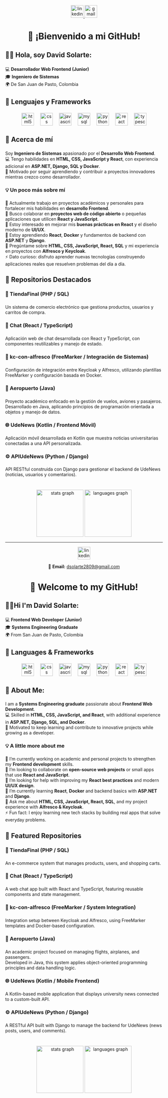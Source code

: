 <div align="center">
  <a href="https://linkedin.com/in/david-esteban-solarte-eraso-9b7349276" target="_blank">
    <img src="https://img.shields.io/static/v1?message=LinkedIn&logo=linkedin&label=&color=0077B5&logoColor=white&labelColor=&style=for-the-badge" height="40" alt="linkedin logo"  />
  </a>
  <a href="mailto:dsolarte2800@gmail.com" target="_blank">
    <img src="https://img.shields.io/static/v1?message=dsolarte2809@gmail.com&logo=gmail&label=&color=D14836&logoColor=white&labelColor=&style=for-the-badge" height="40" alt="gmail logo"  />
  </a>
</div>

###

<h1 align="center">👋 ¡Bienvenido a mi GitHub!</h1>

###

<h2 align="left">🙋‍♂️ Hola, soy David Solarte:</h2>

###

<p align="left">💻 <b>Desarrollador Web Frontend (Junior)</b>  <br>🎓 <b>Ingeniero de Sistemas</b>  <br>🌍 De San Juan de Pasto, Colombia</p>

###

<h2 align="left">🧠 Lenguajes y Frameworks</h2>

###

<div align="center">
  <img src="https://cdn.jsdelivr.net/gh/devicons/devicon/icons/html5/html5-original.svg" height="40" alt="html5 logo"  />
  <img width="12" />
  <img src="https://cdn.jsdelivr.net/gh/devicons/devicon/icons/css3/css3-original.svg" height="40" alt="css logo"  />
  <img width="12" />
  <img src="https://cdn.jsdelivr.net/gh/devicons/devicon/icons/javascript/javascript-original.svg" height="40" alt="javascript logo"  />
  <img width="12" />
  <img src="https://cdn.jsdelivr.net/gh/devicons/devicon/icons/mysql/mysql-original.svg" height="40" alt="mysql logo"  />
  <img width="12" />
  <img src="https://cdn.jsdelivr.net/gh/devicons/devicon/icons/python/python-original.svg" height="40" alt="python logo"  />
  <img width="12" />
  <img src="https://cdn.jsdelivr.net/gh/devicons/devicon/icons/react/react-original.svg" height="40" alt="react logo"  />
  <img width="12" />
  <img src="https://cdn.jsdelivr.net/gh/devicons/devicon/icons/typescript/typescript-original.svg" height="40" alt="typescript logo"  />
</div>

###

<h2 align="left">💫 Acerca de mí</h2>

###

<p align="left">Soy <b>Ingeniero de Sistemas</b> apasionado por el <b>Desarrollo Web Frontend</b>.  <br>💻 Tengo habilidades en <b>HTML, CSS, JavaScript y React</b>, con experiencia adicional en <b>ASP.NET, Django, SQL y Docker</b>.  <br>🚀 Motivado por seguir aprendiendo y contribuir a proyectos innovadores mientras crezco como desarrollador.</p>

###

<h3 align="left">💡 Un poco más sobre mí</h3>

###

<p align="left">🔭 Actualmente trabajo en proyectos académicos y personales para fortalecer mis habilidades en <b>desarrollo Frontend</b>.  <br>👯 Busco colaborar en <b>proyectos web de código abierto</b> o pequeñas aplicaciones que utilicen <b>React y JavaScript</b>.  <br>🤝 Estoy interesado en mejorar mis <b>buenas prácticas en React</b> y el diseño moderno de <b>UI/UX</b>.  <br>🌱 Estoy aprendiendo <b>React</b>, <b>Docker</b> y fundamentos de backend con <b>ASP.NET</b> y <b>Django</b>.  <br>💬 Pregúntame sobre <b>HTML, CSS, JavaScript, React, SQL</b> y mi experiencia en proyectos con <b>Alfresco y Keycloak</b>.  <br>⚡ Dato curioso: disfruto aprender nuevas tecnologías construyendo aplicaciones reales que resuelven problemas del día a día.</p>

###

<h2 align="left">📂 Repositorios Destacados</h2>

###

<h3 align="left">🛒 TiendaFinal (PHP / SQL)</h3>

###

<p align="left">Un sistema de comercio electrónico que gestiona productos, usuarios y carritos de compra.</p>

###

<h3 align="left">💬 Chat (React / TypeScript)</h3>

###

<p align="left">Aplicación web de chat desarrollada con React y TypeScript, con componentes reutilizables y manejo de estado.</p>

###

<h3 align="left">🧩 kc-con-alfresco (FreeMarker / Integración de Sistemas)</h3>

###

<p align="left">Configuración de integración entre Keycloak y Alfresco, utilizando plantillas FreeMarker y configuración basada en Docker.</p>

###

<h3 align="left">🧠 Aeropuerto (Java)</h3>

###

<p align="left">Proyecto académico enfocado en la gestión de vuelos, aviones y pasajeros.<br>Desarrollado en Java, aplicando principios de programación orientada a objetos y manejo de datos.</p>

###

<h3 align="left">🌐 UdeNews (Kotlin / Frontend Móvil)</h3>

###

<p align="left">Aplicación móvil desarrollada en Kotlin que muestra noticias universitarias conectadas a una API personalizada.</p>

###

<h3 align="left">⚙️ APIUdeNews (Python / Django)</h3>

###

<p align="left">API RESTful construida con Django para gestionar el backend de UdeNews (noticias, usuarios y comentarios).</p>

###

<br clear="both">

<div align="center">
  <img src="https://github-readme-stats.vercel.app/api?username=davidsolarte1&hide_title=false&hide_rank=false&show_icons=true&include_all_commits=true&count_private=true&disable_animations=false&theme=dracula&locale=es&hide_border=false&order=1" height="150" alt="stats graph"  />
  <img src="https://github-readme-stats.vercel.app/api/top-langs?username=davidsolarte1&locale=es&hide_title=true&layout=compact&card_width=320&langs_count=8&theme=dracula&hide_border=false&order=2" height="150" alt="languages graph"  />
</div>
<hr>
<div align="center">
  <a href="https://linkedin.com/in/david-esteban-solarte-eraso-9b7349276" target="_blank">
    <img src="https://img.shields.io/static/v1?message=LinkedIn&logo=linkedin&label=&color=0077B5&logoColor=white&labelColor=&style=for-the-badge" height="40" alt="linkedin logo"  />
  </a>
  
  📧 **Email:** [dsolarte2809@gmail.com](mailto:dsolarte2809@gmail.com)
</div>

###

<h1 align="center">👋 Welcome to my GitHub!</h1>

###

<h2 align="left">🙋‍♂️Hi I'm David Solarte:</h2>

###

<p align="left">💻 <b>Frontend Web Developer (Junior)</b>  <br>🎓 <b>Systems Engineering Graduate</b>  <br>🌍 From San Juan de Pasto, Colombia</p>

###

<h2 align="left">🧠 Languages & Frameworks</h2>

###

<div align="center">
  <img src="https://cdn.jsdelivr.net/gh/devicons/devicon/icons/html5/html5-original.svg" height="40" alt="html5 logo"  />
  <img width="12" />
  <img src="https://cdn.jsdelivr.net/gh/devicons/devicon/icons/css3/css3-original.svg" height="40" alt="css logo"  />
  <img width="12" />
  <img src="https://cdn.jsdelivr.net/gh/devicons/devicon/icons/javascript/javascript-original.svg" height="40" alt="javascript logo"  />
  <img width="12" />
  <img src="https://cdn.jsdelivr.net/gh/devicons/devicon/icons/mysql/mysql-original.svg" height="40" alt="mysql logo"  />
  <img width="12" />
  <img src="https://cdn.jsdelivr.net/gh/devicons/devicon/icons/python/python-original.svg" height="40" alt="python logo"  />
  <img width="12" />
  <img src="https://cdn.jsdelivr.net/gh/devicons/devicon/icons/react/react-original.svg" height="40" alt="react logo"  />
  <img width="12" />
  <img src="https://cdn.jsdelivr.net/gh/devicons/devicon/icons/typescript/typescript-original.svg" height="40" alt="typescript logo"  />
</div>

###

<h2 align="left">💫 About Me:</h2>

###

<p align="left">I am a <b>Systems Engineering graduate</b> passionate about <b>Frontend Web Development</b>.  <br>💻 Skilled in <b>HTML, CSS, JavaScript, and React</b>, with additional experience in <b>ASP.NET, Django, SQL, and Docker</b>.  <br>🚀 Motivated to keep learning and contribute to innovative projects while growing as a developer.</p>

###

<h3 align="left">💡 A little more about me</h3>

###

<p align="left">🔭 I’m currently working on academic and personal projects to strengthen my <b>Frontend development</b> skills.  <br>👯 I’m looking to collaborate on <b>open-source web projects</b> or small apps that use <b>React and JavaScript</b>.  <br>🤝 I’m looking for help with improving my <b>React best practices</b> and modern <b>UI/UX design</b>.  <br>🌱 I’m currently learning <b>React</b>, <b>Docker</b> and backend basics with <b>ASP.NET</b> and <b>Django</b>.  <br>💬 Ask me about <b>HTML, CSS, JavaScript, React, SQL</b>, and my project experience with <b>Alfresco & Keycloak</b>.  <br>⚡ Fun fact: I enjoy learning new tech stacks by building real apps that solve everyday problems.</p>

###

<h2 align="left">📂 Featured Repositories</h2>


###

<h3 align="left">🛒 TiendaFinal (PHP / SQL)</h3>

###

<p align="left">An e-commerce system that manages products, users, and shopping carts.</p>

###

<h3 align="left">💬 Chat (React / TypeScript)</h3>

###

<p align="left">A web chat app built with React and TypeScript, featuring reusable components and state management.</p>

###

<h3 align="left">🧩 kc-con-alfresco (FreeMarker / System Integration)</h3>

###

<p align="left">Integration setup between Keycloak and Alfresco, using FreeMarker templates and Docker-based configuration.</p>

###


<h3 align="left">🧠 Aeropuerto (Java)</h3>

###

<p align="left">An academic project focused on managing flights, airplanes, and passengers.<br>Developed in Java, this system applies object-oriented programming principles and data handling logic.</p>

###

<h3 align="left">🌐 UdeNews (Kotlin / Mobile Frontend)</h3>

###

<p align="left">A Kotlin-based mobile application that displays university news connected to a custom-built API.</p>

###

<h3 align="left">⚙️ APIUdeNews (Python / Django)</h3>

###

<p align="left">A RESTful API built with Django to manage the backend for UdeNews (news posts, users, and comments).</p>

###

<br clear="both">

<div align="center">
  <img src="https://github-readme-stats.vercel.app/api?username=davidsolarte1&hide_title=false&hide_rank=false&show_icons=true&include_all_commits=true&count_private=true&disable_animations=false&theme=dracula&locale=en&hide_border=false&order=1" height="150" alt="stats graph"  />
  <img src="https://github-readme-stats.vercel.app/api/top-langs?username=davidsolarte1&locale=en&hide_title=true&layout=compact&card_width=320&langs_count=8&theme=dracula&hide_border=false&order=2" height="150" alt="languages graph"  />
</div>


###
